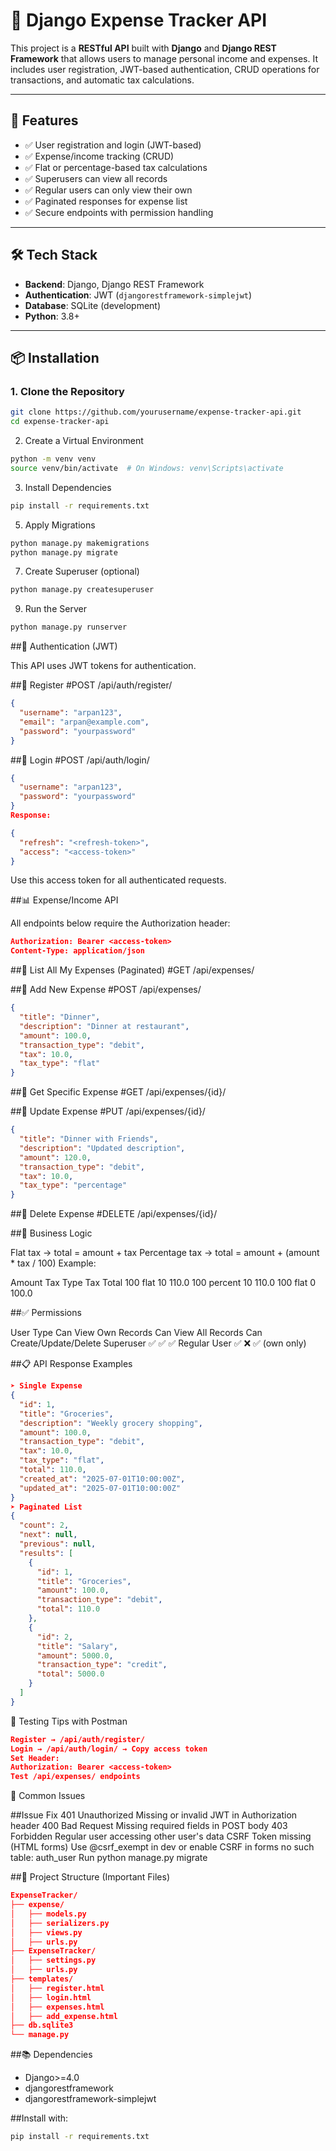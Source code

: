 # 💸 Django Expense Tracker API

This project is a **RESTful API** built with **Django** and **Django REST Framework** that allows users to manage personal income and expenses. It includes user registration, JWT-based authentication, CRUD operations for transactions, and automatic tax calculations.

---

## 🚀 Features

- ✅ User registration and login (JWT-based)
- ✅ Expense/income tracking (CRUD)
- ✅ Flat or percentage-based tax calculations
- ✅ Superusers can view all records
- ✅ Regular users can only view their own
- ✅ Paginated responses for expense list
- ✅ Secure endpoints with permission handling

---

## 🛠️ Tech Stack

- **Backend**: Django, Django REST Framework
- **Authentication**: JWT (`djangorestframework-simplejwt`)
- **Database**: SQLite (development)
- **Python**: 3.8+

---

## 📦 Installation

### 1. Clone the Repository
```bash
git clone https://github.com/yourusername/expense-tracker-api.git
cd expense-tracker-api
```

2. Create a Virtual Environment
```bash
python -m venv venv
source venv/bin/activate  # On Windows: venv\Scripts\activate
```
3. Install Dependencies
```bash
pip install -r requirements.txt
```
5. Apply Migrations
```bash
python manage.py makemigrations
python manage.py migrate
```
7. Create Superuser (optional)
```bash
python manage.py createsuperuser
```
9. Run the Server
```bash
python manage.py runserver
```
##🔐 Authentication (JWT)

This API uses JWT tokens for authentication.

##🔸 Register
#POST /api/auth/register/
```json
{
  "username": "arpan123",
  "email": "arpan@example.com",
  "password": "yourpassword"
}
```
##🔸 Login
#POST /api/auth/login/
```json
{
  "username": "arpan123",
  "password": "yourpassword"
}
Response:

{
  "refresh": "<refresh-token>",
  "access": "<access-token>"
}
```
Use this access token for all authenticated requests.

##📊 Expense/Income API

All endpoints below require the Authorization header:
```json
Authorization: Bearer <access-token>
Content-Type: application/json
```

##🔸 List All My Expenses (Paginated)
#GET /api/expenses/

##🔸 Add New Expense
#POST /api/expenses/
```json
{
  "title": "Dinner",
  "description": "Dinner at restaurant",
  "amount": 100.0,
  "transaction_type": "debit",
  "tax": 10.0,
  "tax_type": "flat"
}
```
##🔸 Get Specific Expense
#GET /api/expenses/{id}/

##🔸 Update Expense
#PUT /api/expenses/{id}/
```json
{
  "title": "Dinner with Friends",
  "description": "Updated description",
  "amount": 120.0,
  "transaction_type": "debit",
  "tax": 10.0,
  "tax_type": "percentage"
}
```
##🔸 Delete Expense
#DELETE /api/expenses/{id}/

##🧠 Business Logic

Flat tax → total = amount + tax
Percentage tax → total = amount + (amount * tax / 100)
Example:

Amount	Tax Type	Tax	Total
100	flat	10	110.0
100	percent	10	110.0
100	flat	0	100.0

##✅ Permissions

User Type	Can View Own Records	Can View All Records	Can Create/Update/Delete
Superuser	✅	✅	✅
Regular User	✅	❌	✅ (own only)

##📋 API Response Examples
```json
➤ Single Expense
{
  "id": 1,
  "title": "Groceries",
  "description": "Weekly grocery shopping",
  "amount": 100.0,
  "transaction_type": "debit",
  "tax": 10.0,
  "tax_type": "flat",
  "total": 110.0,
  "created_at": "2025-07-01T10:00:00Z",
  "updated_at": "2025-07-01T10:00:00Z"
}
➤ Paginated List
{
  "count": 2,
  "next": null,
  "previous": null,
  "results": [
    {
      "id": 1,
      "title": "Groceries",
      "amount": 100.0,
      "transaction_type": "debit",
      "total": 110.0
    },
    {
      "id": 2,
      "title": "Salary",
      "amount": 5000.0,
      "transaction_type": "credit",
      "total": 5000.0
    }
  ]
}
```
🧪 Testing Tips with Postman
```json
Register → /api/auth/register/
Login → /api/auth/login/ → Copy access token
Set Header:
Authorization: Bearer <access-token>
Test /api/expenses/ endpoints
```
🐛 Common Issues

##Issue	Fix
401 Unauthorized	Missing or invalid JWT in Authorization header
400 Bad Request	Missing required fields in POST body
403 Forbidden	Regular user accessing other user's data
CSRF Token missing (HTML forms)	Use @csrf_exempt in dev or enable CSRF in forms
no such table: auth_user	Run python manage.py migrate

##📁 Project Structure (Important Files)
```json
ExpenseTracker/
├── expense/
│   ├── models.py
│   ├── serializers.py
│   ├── views.py
│   ├── urls.py
├── ExpenseTracker/
│   ├── settings.py
│   ├── urls.py
├── templates/
│   ├── register.html
│   ├── login.html
│   ├── expenses.html
│   ├── add_expense.html
├── db.sqlite3
└── manage.py
```

##📚 Dependencies
- Django>=4.0
- djangorestframework
- djangorestframework-simplejwt

##Install with:
```bash
pip install -r requirements.txt
```



